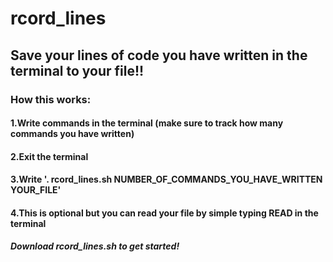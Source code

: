 # rcord_lines

## Save your lines of code you have written in the terminal to your file!!

### How this works:

#### 1.Write commands in the terminal (make sure to track how many commands you have written)
#### 2.Exit the terminal
#### 3.Write '. rcord_lines.sh NUMBER_OF_COMMANDS_YOU_HAVE_WRITTEN YOUR_FILE'
#### 4.This is optional but you can read your file by simple typing READ in the terminal

##### Download rcord_lines.sh to get started! 
